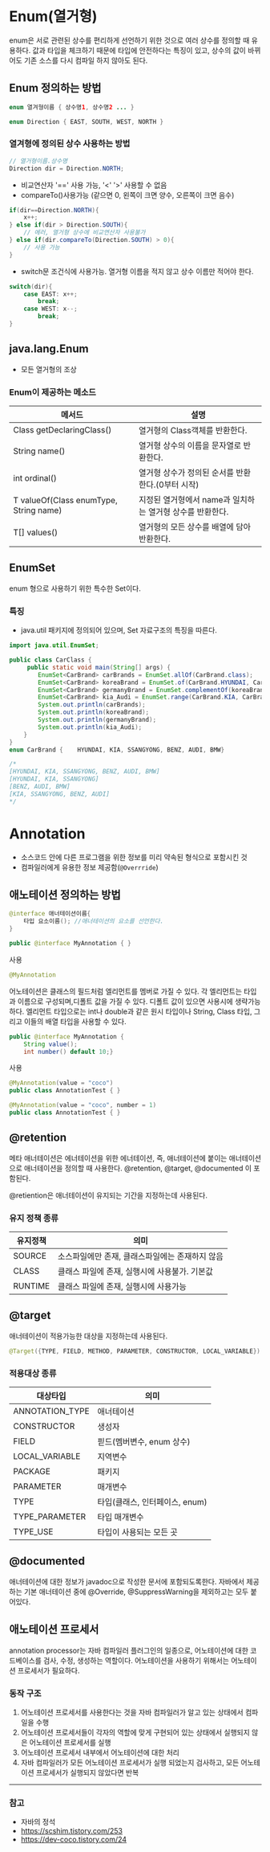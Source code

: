 # Enum(열거형)
enum은 서로 관련된 상수를 편리하게 선언하기 위한 것으로 여러 상수를 정의할 때 유용하다. 값과 타입을 체크하기 때문에 타입에 안전하다는 특징이 있고, 상수의 값이 바뀌어도 기존 소스를 다시 컴파일 하지 않아도 된다. 
## Enum 정의하는 방법
```java
enum 열겨형이름 { 상수명1, 상수명2 ... }
```
```java
enum Direction { EAST, SOUTH, WEST, NORTH }
```
### 열겨형에 정의된 상수 사용하는 방법
```java
// 열거형이름.상수명
Direction dir = Direction.NORTH;
```
- 비교연산자 '==' 사용 가능, '<' '>' 사용할 수 없음
- compareTo()사용가능 (같으면 0, 왼쪽이 크면 양수, 오른쪽이 크면 음수)
```java
if(dir==Direction.NORTH){
    x++;
} else if(dir > Direction.SOUTH){
    // 에러, 열거형 상수에 비교연산자 사용불가
} else if(dir.compareTo(Direction.SOUTH) > 0){
    // 사용 가능
}
```
- switch문 조건식에 사용가능. 열거형 이름을 적지 않고 상수 이름만 적어야 한다.
```java
switch(dir){
    case EAST: x++;
        break;
    case WEST: x--;
        break;
}
```

## java.lang.Enum
- 모든 열거형의 조상
### Enum이 제공하는 메소드
| 메서드 | 설명 |
| ---- | ---- |
| Class<E> getDeclaringClass() | 열거형의 Class객체를 반환한다. |
| String name() | 열거형 상수의 이름을 문자열로 반환한다. |
| int ordinal() | 열거형 상수가 정의된 순서를 반환한다.(0부터 시작) |
| T valueOf(Class<T> enumType, String name) | 지정된 열거형에서 name과 일치하는 열거형 상수를 반환한다. |
| T[] values() | 열거형의 모든 상수를 배열에 담아 반환한다. |


## EnumSet
enum 형으로 사용하기 위한 특수한 Set이다.
### 특징 
-  java.util 패키지에 정의되어 있으며, Set 자료구조의 특징을 따른다.
```java
import java.util.EnumSet; 

public class CarClass {   
     public static void main(String[] args) {        
        EnumSet<CarBrand> carBrands = EnumSet.allOf(CarBrand.class);        // 모든 요소를 포함한 EnumSet 반환         
        EnumSet<CarBrand> koreaBrand = EnumSet.of(CarBrand.HYUNDAI, CarBrand.KIA, CarBrand.SSANGYONG);        // 특정 상수만 포함한 EnumSet 반환         
        EnumSet<CarBrand> germanyBrand = EnumSet.complementOf(koreaBrand);        // 특정 상수를 제외한 EnumSet 반환         
        EnumSet<CarBrand> kia_Audi = EnumSet.range(CarBrand.KIA, CarBrand.AUDI);        // 특정 범위의 EnumSet 반환 ( Kia ~ Audi )         
        System.out.println(carBrands);        
        System.out.println(koreaBrand);        
        System.out.println(germanyBrand);        
        System.out.println(kia_Audi);    
    }
}
enum CarBrand {    HYUNDAI, KIA, SSANGYONG, BENZ, AUDI, BMW}

/*
[HYUNDAI, KIA, SSANGYONG, BENZ, AUDI, BMW]
[HYUNDAI, KIA, SSANGYONG]
[BENZ, AUDI, BMW]
[KIA, SSANGYONG, BENZ, AUDI] 
*/
```

# Annotation
- 소스코드 안에 다른 프로그램을 위한 정보를 미리 약속된 형식으로 포함시킨 것
- 컴파일러에게 유용한 정보 제공함(<code>@Overrride</code>)

## 애노테이션 정의하는 방법
```java
@interface 애너테이션이름{
    타입 요소이름(); //애너테이션의 요소를 선언한다.
}
```
```java
public @interface MyAnnotation { }
```
사용
```java
@MyAnnotation
```
어노테이션은 클래스의 필드처럼 엘리먼트를 멤버로 가질 수 있다. 
각 엘리먼트는 타입과 이름으로 구성되며,디폴트 값을 가질 수 있다. 디폴트 값이 있으면 사용시에 생략가능하다. 엘리먼트 타입으로는 int나 double과 같은 원시 타입이나 String, Class 타입, 그리고 이들의 배열 타입을 사용할 수 있다.
```java
public @interface MyAnnotation {    
    String value();    
    int number() default 10;}
```
사용
```java
@MyAnnotation(value = "coco")
public class AnnotationTest { }
```
```java
@MyAnnotation(value = "coco", number = 1)
public class AnnotationTest { }
```


## @retention
메타 애너테이션은 에너테이션을 위한 에너테이션, 즉, 애너테이션에 붙이는 애너테이션으로 애너테이션을 정의할 때 사용한다. @retention, @target, @documented 이 포함된다.

@retiention은 애너테이션이 유지되는 기간을 지정하는데 사용된다.
### 유지 정책 종류
| 유지정책 | 의미 |
| ----- | ---- |
| SOURCE | 소스파일에만 존재, 클래스파일에는 존재하지 않음 |
| CLASS | 클래스 파일에 존재, 실행시에 사용불가. 기본값 |
| RUNTIME | 클래스 파일에 존재, 실행시에 사용가능 |

## @target
애너테이션이 적용가능한 대상을 지정하는데 사용된다. 
```java
@Target({TYPE, FIELD, METHOD, PARAMETER, CONSTRUCTOR, LOCAL_VARIABLE})
```
### 적용대상 종류
| 대상타입 | 의미 |
| ----- | ---- |
| ANNOTATION_TYPE | 애너테이션 |
| CONSTRUCTOR | 생성자 |
| FIELD | 핃드(멤버변수, enum 상수) |
| LOCAL_VARIABLE | 지역변수 |
| PACKAGE | 패키지 |
| PARAMETER | 매개변수 |
| TYPE | 타입(클래스, 인터페이스, enum) |
| TYPE_PARAMETER | 타입 매개변수 |
| TYPE_USE | 타입이 사용되는 모든 곳 |

## @documented
애너테이션에 대한 정보가 javadoc으로 작성한 문서에 포함되도록한다. 자바에서 제공하는 기본 애너테이션 중에 @Override, @SuppressWarning을 제외하고는 모두 붙어있다.

## 애노테이션 프로세서
annotation processor는 자바 컴파일러 플러그인의 일종으로, 어노테이션에 대한 코드베이스를 검사, 수정, 생성하는 역할이다.
어노테이션을 사용하기 위해서는 어노테이션 프로세서가 필요하다.
 
### 동작 구조
1. 어노테이션 프로세서를 사용한다는 것을 자바 컴파일러가 알고 있는 상태에서 컴파일을 수행
2. 어노테이션 프로세서들이 각자의 역할에 맞게 구현되어 있는 상태에서 실행되지 않은 어노테이션 프로세서를 실행
3. 어노테이션 프로세서 내부에서 어노테이션에 대한 처리
4. 자바 컴파일러가 모든 어노테이션 프로세서가 실행 되었는지 검사하고, 모든 어노테이션 프로세서가 실행되지 않았다면 반복


---
### 참고
- 자바의 정석
- https://scshim.tistory.com/253
- https://dev-coco.tistory.com/24